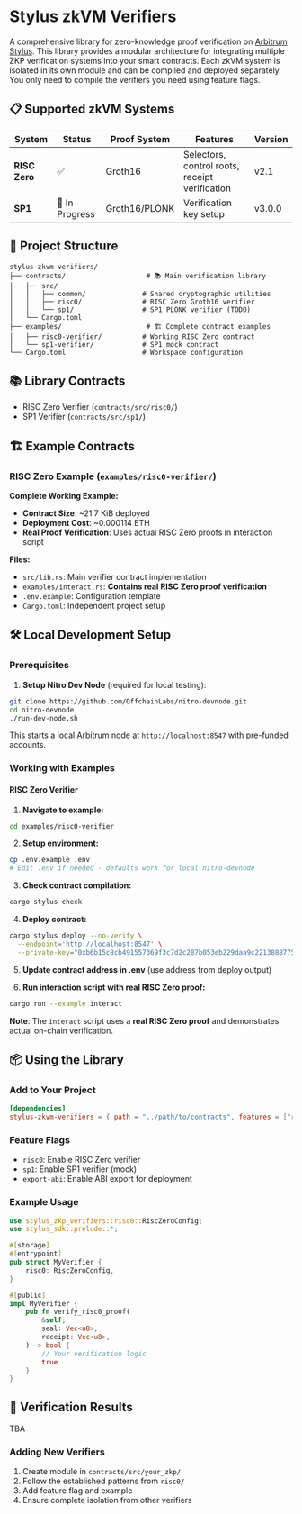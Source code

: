 # Stylus zkVM Verifiers

A comprehensive library for zero-knowledge proof verification on [Arbitrum Stylus](https://docs.arbitrum.io/stylus/gentle-introduction). This library provides a modular architecture for integrating multiple ZKP verification systems into your smart contracts. Each zkVM system is isolated in its own module and can be compiled and deployed separately. You only need to compile the verifiers you need using feature flags.

## 📋 Supported zkVM Systems

| System | Status | Proof System | Features | Version |
|--------|--------|--------------|----------|---------|
| **RISC Zero** | ✅ | Groth16 | Selectors, control roots, receipt verification | v2.1 |
| **SP1** | 🚧 In Progress | Groth16/PLONK | Verification key setup | v3.0.0 |

## 📁 Project Structure

```
stylus-zkvm-verifiers/
├── contracts/                    # 📚 Main verification library
│   ├── src/
│   │   ├── common/              # Shared cryptographic utilities
│   │   ├── risc0/               # RISC Zero Groth16 verifier
│   │   └── sp1/                 # SP1 PLONK verifier (TODO)
│   └── Cargo.toml
├── examples/                     # 🏗️ Complete contract examples
│   ├── risc0-verifier/          # Working RISC Zero contract
│   └── sp1-verifier/            # SP1 mock contract
└── Cargo.toml                   # Workspace configuration
```

## 📚 Library Contracts
- RISC Zero Verifier (`contracts/src/risc0/`)
- SP1 Verifier (`contracts/src/sp1/`)

## 🏗️ Example Contracts

### RISC Zero Example (`examples/risc0-verifier/`)

**Complete Working Example:**
- **Contract Size**: ~21.7 KiB deployed
- **Deployment Cost**: ~0.000114 ETH
- **Real Proof Verification**: Uses actual RISC Zero proofs in interaction script

**Files:**
- `src/lib.rs`: Main verifier contract implementation
- `examples/interact.rs`: **Contains real RISC Zero proof verification**
- `.env.example`: Configuration template
- `Cargo.toml`: Independent project setup

## 🛠️ Local Development Setup

### Prerequisites

1. **Setup Nitro Dev Node** (required for local testing):
```bash
git clone https://github.com/OffchainLabs/nitro-devnode.git
cd nitro-devnode
./run-dev-node.sh
```

This starts a local Arbitrum node at `http://localhost:8547` with pre-funded accounts.

### Working with Examples

#### RISC Zero Verifier

1. **Navigate to example:**
```bash
cd examples/risc0-verifier
```

2. **Setup environment:**
```bash
cp .env.example .env
# Edit .env if needed - defaults work for local nitro-devnode
```

3. **Check contract compilation:**
```bash
cargo stylus check
```

4. **Deploy contract:**
```bash
cargo stylus deploy --no-verify \
  --endpoint='http://localhost:8547' \
  --private-key="0xb6b15c8cb491557369f3c7d2c287b053eb229daa9c22138887752191c9520659"
```

5. **Update contract address in .env** (use address from deploy output)

6. **Run interaction script with real RISC Zero proof:**
```bash
cargo run --example interact
```

**Note**: The `interact` script uses a **real RISC Zero proof** and demonstrates actual on-chain verification.

## 📦 Using the Library

### Add to Your Project

```toml
[dependencies]
stylus-zkvm-verifiers = { path = "../path/to/contracts", features = ["risc0"] }
```

### Feature Flags

- `risc0`: Enable RISC Zero verifier
- `sp1`: Enable SP1 verifier (mock)
- `export-abi`: Enable ABI export for deployment

### Example Usage

```rust
use stylus_zkp_verifiers::risc0::RiscZeroConfig;
use stylus_sdk::prelude::*;

#[storage]
#[entrypoint]
pub struct MyVerifier {
    risc0: RiscZeroConfig,
}

#[public]
impl MyVerifier {
    pub fn verify_risc0_proof(
        &self,
        seal: Vec<u8>,
        receipt: Vec<u8>,
    ) -> bool {
        // Your verification logic
        true
    }
}
```

## 🧪 Verification Results

TBA

### Adding New Verifiers

1. Create module in `contracts/src/your_zkp/`
2. Follow the established patterns from `risc0/` 
3. Add feature flag and example
4. Ensure complete isolation from other verifiers
